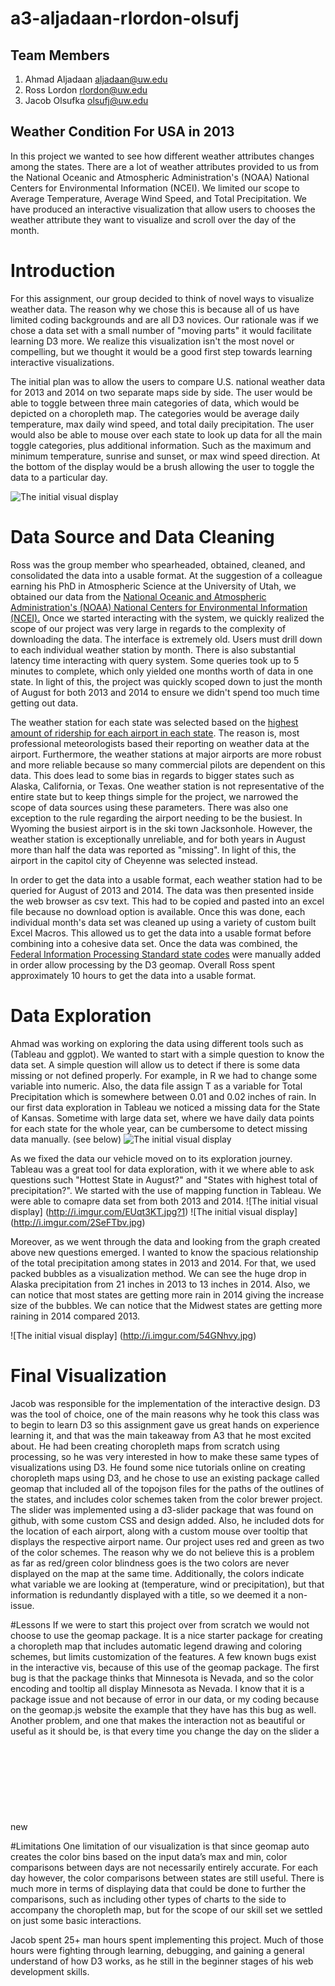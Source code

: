 a3-aljadaan-rlordon-olsufj
===============

## Team Members

1. Ahmad Aljadaan aljadaan@uw.edu
2. Ross Lordon rlordon@uw.edu
3. Jacob Olsufka olsufj@uw.edu

## Weather Condition For USA in 2013
In this project we wanted to see how different weather attributes changes among the states. There are a lot of weather attributes provided to us from the National Oceanic and Atmospheric Administration's (NOAA) National Centers for Environmental Information (NCEI). We limited our scope to Average Temperature, Average Wind Speed, and Total Precipitation. We have produced an interactive visualization that allow users to chooses the weather attribute they want to visualize and scroll over the day of the month.

# Introduction
For this assignment, our group decided to think of novel ways to visualize weather data. The reason why we chose this is because all of us have limited coding backgrounds and are all D3 novices. Our rationale was if we chose a data set with a small number of "moving parts" it would facilitate learning D3 more. We realize this visualization isn't the most novel or compelling, but we thought it would be a good first step towards learning interactive visualizations.

The initial plan was to allow the users to compare U.S. national weather data for 2013 and 2014 on two separate maps side by side. The user would be able to toggle between three main categories of data, which would be depicted on a choropleth map. The categories would be average daily temperature, max daily wind speed, and total daily precipitation. The user would also be able to mouse over each state to look up data for all the main toggle categories, plus additional information. Such as the maximum and minimum temperature, sunrise and sunset, or max wind speed direction. At the bottom of the display would be a brush allowing the user to toggle the data to a particular day.

![The initial visual display](http://i.imgur.com/oy6KrhN.jpg)

# Data Source and Data Cleaning
Ross was the group member who spearheaded, obtained, cleaned, and consolidated the data into a usable format. At the suggestion of a colleague earning his PhD in Atmospheric Science at the University of Utah, we obtained our data from the [National Oceanic and Atmospheric Administration's (NOAA) National Centers for Environmental Information (NCEI).](https://www.ncdc.noaa.gov/) Once we started interacting with the system, we quickly realized the scope of our project was very large in regards to the complexity of downloading the data. The interface is extremely old. Users must drill down to each individual weather station by month. There is also substantial latency time interacting with query system. Some queries took up to 5 minutes to complete, which only yielded one months worth of data in one state. In light of this, the project was quickly scoped down to just the month of August for both 2013 and 2014 to ensure we didn't spend too much time getting out data. 

The weather station for each state was selected based on the [highest amount of ridership for each airport in each state](https://en.wikipedia.org/wiki/List_of_airports_in_the_United_States). The reason is, most professional meteorologists based their reporting on weather data at the airport. Furthermore, the weather stations at major airports are more robust and more reliable because so many commercial pilots are dependent on this data. This does lead to some bias in regards to bigger states such as Alaska, California, or Texas. One weather station is not representative of the entire state but to keep things simple for the project, we narrowed the scope of data sources using these parameters. There was also one exception to the rule regarding the airport needing to be the busiest. In Wyoming the busiest airport is in the ski town Jacksonhole. However, the weather station is exceptionally unreliable, and for both years in August more than half the data was reported as "missing". In light of this, the airport in the capitol city of Cheyenne was selected instead. 

In order to get the data into a usable format, each weather station had to be queried for August of 2013 and 2014. The data was then presented inside the web browser as csv text. This had to be copied and pasted into an excel file because no download option is available. Once this was done, each individual month's data set was cleaned up using a variety of custom built Excel Macros. This allowed us to get the data into a usable format before combining into a cohesive data set. Once the data was combined, the [Federal Information Processing Standard state codes](https://en.wikipedia.org/wiki/Federal_Information_Processing_Standard_state_code) were manually added in order allow processing by the D3 geomap. Overall Ross spent approximately 10 hours to get the data into a usable format. 

# Data Exploration
Ahmad was working on exploring the data using different tools such as (Tableau and ggplot). We wanted to start with a simple question to know the data set. A simple question will allow us to detect if there is some data missing or not defined properly. For example, in R we had to change some variable into numeric. Also, the data file assign T as a variable for Total Precipitation which is somewhere between 0.01 and 0.02 inches of rain. In our first data exploration in Tableau we noticed a missing data for the State of Kansas. Sometime with large data set, where we have daily data points for each state for the whole year, can be cumbersome to detect missing data manually. (see below)
![The initial visual display](http://i.imgur.com/4XGgBM0.png?1)

As we fixed the data our vehicle moved on to its exploration journey. Tableau was a great tool for data exploration, with it we where able to ask questions such "Hottest State in August?" and "States with highest total of precipitation?". We started with the use of mapping function in Tableau. We were able to comapre data set from both 2013 and 2014.
![The initial visual display] (http://i.imgur.com/EUqt3KT.jpg?1)
![The initial visual display] (http://i.imgur.com/2SeFTbv.jpg)

Moreover, as we went through the data and looking from the graph created above new questions emerged. I wanted to know the spacious relationship of the total precipitation among states in 2013 and 2014. For that, we used packed bubbles as a visualization method. We can see the huge drop in Alaska precipitation from 21 inches in 2013 to 13 inches in 2014. Also, we can notice that most states are getting more rain in 2014 giving the increase size of the bubbles. We can notice that the Midwest states are getting more raining in 2014 compared 2013. 

![The initial visual display] (http://i.imgur.com/54GNhvy.jpg)

# Final Visualization
Jacob was responsible for the implementation of the interactive design. D3 was the tool of choice, one of the main reasons why he took this class was to begin to learn D3 so this assignment gave us great hands on experience learning it, and that was the main takeaway from A3 that he most excited about. He had been creating choropleth maps from scratch using processing, so he was very interested in how to make these same types of visualizations using D3.
He found some nice tutorials online on creating choropleth maps using D3, and he chose to use an existing package called geomap that included all of the topojson files for the paths of the outlines of the states, and includes color schemes taken from the color brewer project. The slider was implemented using a d3-slider package that was found on github, with some custom CSS and design added. Also, he included dots for the location of each airport, along with a custom mouse over tooltip that displays the respective airport name. 
Our project uses red and green as two of the color schemes. The reason why we do not believe this is a problem as far as red/green color blindness goes is the two colors are never displayed on the map at the same time. Additionally, the colors indicate what variable we are looking at (temperature, wind or precipitation), but that information is redundantly displayed with a title, so we deemed it a non-issue.

#Lessons
If we were to start this project over from scratch we would not choose to use the geomap package. It is a nice starter package for creating a choropleth map that includes automatic legend drawing and coloring schemes, but limits customization of the features. A few known bugs exist in the interactive vis, because of this use of the geomap package. The first bug is that the package thinks that Minnesota is Nevada, and so the color encoding and tooltip all display Minnesota as Nevada. I know that it is a package issue and not because of error in our data, or my coding because on the geomap.js website the example that they have has this bug as well. Another problem, and one that makes the interaction not as beautiful or useful as it should be, is that every time you change the day on the slider a new <svg> is created to display the resulting map so there is this annoying flashing effect. When you drag the slider this flashing takes away from the ability to perceive changes in the map. In the geomap package, you call the map to be drawn through a map.draw command, and digging into the geomap.js we discovered that every time the draw command is called it appends a new svg to the DOM. Clearly this package was not created to be redrawn in an interactive way like we are doing, and if I would have realized this earlier I would have been able to switch my efforts to a new strategy. I was unable to implement the two different maps for each year strategy that we had initially intended for, again because the geomap implementation did not allow for this. A final bug is that when you click on portion of the map to zoom, the airport dots do not zoom with them. All in all, the next step for me in my learning process will be to create something like this without the help of geomap.

#Limitations
One limitation of our visualization is that since geomap auto creates the color bins based on the input data’s max and min, color comparisons between days are not necessarily entirely accurate. For each day however, the color comparisons between states are still useful. There is much more in terms of displaying data that could be done to further the comparisons, such as including other types of charts to the side to accompany the choropleth map, but for the scope of our skill set we settled on just some basic interactions. 
 
Jacob spent 25+ man hours spent implementing this project. Much of those hours were fighting through learning, debugging, and gaining a general understand of how D3 works, as he still in the beginner stages of his web development skills. 
